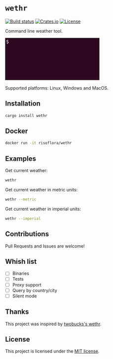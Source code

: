 # `wethr`

[![Build status][build-status-badge]][build-status-url]
[![Crates.io][crates-badge]][crates-url]
[![License][license-badge]][license-url]

Command line weather tool.

![wethr](wethr.gif)

Supported platforms: Linux, Windows and MacOS.

## Installation

```bash
cargo install wethr
```

## Docker

```bash
docker run -it risoflora/wethr
```

## Examples

Get current weather:

```bash
wethr
```

Get current weather in metric units:

```bash
wethr --metric
```

Get current weather in imperial units:

```bash
wethr --imperial
```

## Contributions

Pull Requests and Issues are welcome!

## Whish list

- [ ] Binaries
- [ ] Tests
- [ ] Proxy support
- [ ] Query by country/city
- [ ] Silent mode

## Thanks

This project was inspired by [twobucks's wethr][wethr].

## License

This project is licensed under the [MIT license](LICENSE).

[build-status-badge]: https://github.com/risoflora/wethr/actions/workflows/CI.yml/badge.svg?branch=master
[build-status-url]: https://github.com/risoflora/wethr/actions/workflows/CI.yml
[crates-badge]: https://img.shields.io/crates/v/wethr.svg
[crates-url]: https://crates.io/crates/wethr
[license-badge]: https://img.shields.io/crates/l/wethr.svg
[license-url]: https://github.com/risoflora/wethr#license
[wethr]: https://github.com/twobucks/wethr

